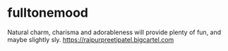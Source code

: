 # fulltonemood
Natural charm, charisma and adorableness will provide plenty of fun, and maybe slightly sly.
https://raipurpreetipatel.bigcartel.com 
